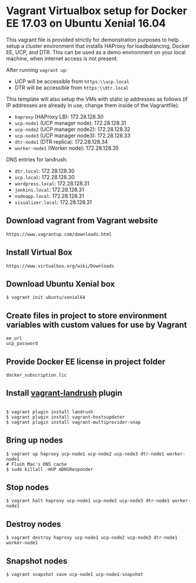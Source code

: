 Vagrant Virtualbox setup for Docker EE 17.03 on Ubuntu Xenial 16.04
========================

This vagrant file is provided strictly for demonstration purposes to help setup a cluster environment that installs HAProxy for loadbalancing, Docker EE, UCP, and DTR. This can be used as a demo environment on your local machine, when internet access is not present.

After running `vagrant up`:
- UCP will be accessible from `https:\\ucp.local`
- DTR will be accessible from `https:\\dtr.local`

This template will also setup the VMs with static ip addresses as follows (if IP addresses are already in use, change them inside of the Vagrantfile):
- `haproxy` (HAProxy LB): 172.28.128.30
- `ucp-node1` (UCP manager node): 172.28.128.31
- `ucp-node2` (UCP manager node2): 172.28.128.32
- `ucp-node3` (UCP manager node3): 172.28.128.33
- `dtr-node1` (DTR replica): 172.28.128.34
- `worker-node1` (Worker node): 172.28.128.35

DNS entries for landrush:
- `dtr.local`: 172.28.128.30
- `ucp.local`: 172.28.128.30
- `wordpress.local`: 172.28.128.31
- `jenkins.local`: 172.28.128.31
- `nodeapp.local`: 172.28.128.31
- `visualizer.local`: 172.28.128.31

## Download vagrant from Vagrant website

```
https://www.vagrantup.com/downloads.html
```

## Install Virtual Box

```
https://www.virtualbox.org/wiki/Downloads
```

## Download Ubuntu Xenial box
```
$ vagrant init ubuntu/xenial64
```

## Create files in project to store environment variables with custom values for use by Vagrant
```
ee_url
ucp_password
```

## Provide Docker EE license in project folder
```
docker_subscription.lic
```

## Install [vagrant-landrush](https://github.com/vagrant-landrush/landrush) plugin
```

$ vagrant plugin install landrush
$ vagrant plugin install vagrant-hostsupdater
$ vagrant plugin install vagrant-multiprovider-snap
```

## Bring up nodes

```
$ vagrant up haproxy ucp-node1 ucp-node2 ucp-node3 dtr-node1 worker-node1
# Flush Mac's DNS cache
$ sudo killall -HUP mDNSResponder
```

## Stop nodes

```
$ vagrant halt haproxy ucp-node1 ucp-node2 ucp-node3 dtr-node1 worker-node1
```

## Destroy nodes

```
$ vagrant destroy haproxy ucp-node1 ucp-node2 ucp-node3 dtr-node1 worker-node1
```

## Snapshot nodes

```
$ vagrant snapshot save ucp-node1 ucp-node1-snapshot
```
